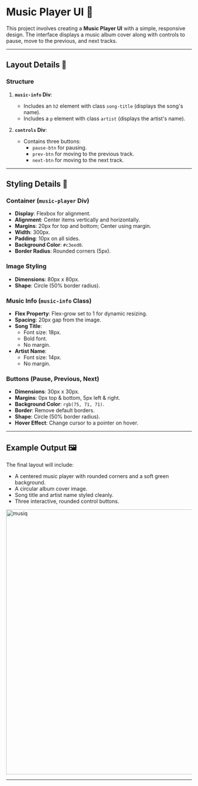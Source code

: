 # Music Player UI 🎵

This project involves creating a **Music Player UI** with a simple, responsive design. The interface displays a music album cover along with controls to pause, move to the previous, and next tracks.

---

## Layout Details 📐

### Structure
1. **`music-info` Div**:
   - Includes an `h2` element with class `song-title` (displays the song's name).
   - Includes a `p` element with class `artist` (displays the artist's name).

2. **`controls` Div**:
   - Contains three buttons:
     - `pause-btn` for pausing.
     - `prev-btn` for moving to the previous track.
     - `next-btn` for moving to the next track.

---

## Styling Details 🎨

### **Container (`music-player` Div)**
- **Display**: Flexbox for alignment.
- **Alignment**: Center items vertically and horizontally.
- **Margins**: 20px for top and bottom; Center using margin.
- **Width**: 300px.
- **Padding**: 10px on all sides.
- **Background Color**: `#c3eed0`.
- **Border Radius**: Rounded corners (5px).

### **Image Styling**
- **Dimensions**: 80px x 80px.
- **Shape**: Circle (50% border radius).

### **Music Info (`music-info` Class)**
- **Flex Property**: Flex-grow set to 1 for dynamic resizing.
- **Spacing**: 20px gap from the image.
- **Song Title**:
  - Font size: 18px.
  - Bold font.
  - No margin.
- **Artist Name**:
  - Font size: 14px.
  - No margin.

### **Buttons (Pause, Previous, Next)**
- **Dimensions**: 30px x 30px.
- **Margins**: 0px top & bottom, 5px left & right.
- **Background Color**: `rgb(75, 71, 71)`.
- **Border**: Remove default borders.
- **Shape**: Circle (50% border radius).
- **Hover Effect**: Change cursor to a pointer on hover.

---

## Example Output 🖼️

The final layout will include:
- A centered music player with rounded corners and a soft green background.
- A circular album cover image.
- Song title and artist name styled cleanly.
- Three interactive, rounded control buttons.
<img width="720" alt="musiq" src="https://github.com/user-attachments/assets/e4dadc2f-aa5b-40f9-a885-4fd7b6cc2006">

---

